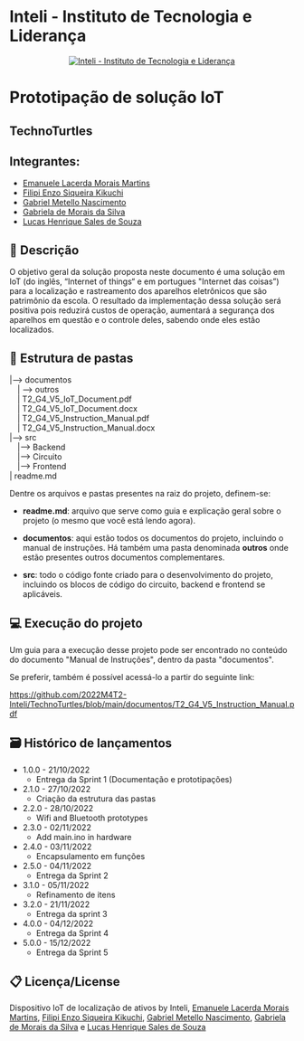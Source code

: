 # Inteli - Instituto de Tecnologia e Liderança 

<p align="center">
<a href= "https://www.inteli.edu.br/"><img src="https://www.inteli.edu.br/wp-content/uploads/2021/08/20172028/marca_1-2.png" alt="Inteli - Instituto de Tecnologia e Liderança" border="0"></a>
</p>

# Prototipação de solução IoT

## TechnoTurtles

## Integrantes: 
- <a href="#">Emanuele Lacerda Morais Martins</a>
- <a href="#">Filipi Enzo Siqueira Kikuchi</a>
- <a href="#">Gabriel Metello Nascimento</a> 
- <a href="#">Gabriela de Morais da Silva</a> 
- <a href="#">Lucas Henrique Sales de Souza</a>

## 📝 Descrição

O objetivo geral da solução proposta neste documento é uma solução em IoT (do inglês, “Internet of things“ e em portugues "Internet das coisas”) para a localização e rastreamento dos aparelhos eletrônicos que são patrimônio da escola. O resultado da implementação dessa solução será positiva pois reduzirá custos de operação, aumentará  a segurança dos aparelhos em questão e o controle deles, sabendo onde eles estão localizados.

## 📁 Estrutura de pastas

|--> documentos<br>
  &emsp;| --> outros <br>
  &emsp;| T2_G4_V5_IoT_Document.pdf<br>
  &emsp;| T2_G4_V5_IoT_Document.docx<br>
  &emsp;| T2_G4_V5_Instruction_Manual.pdf<br>
  &emsp;| T2_G4_V5_Instruction_Manual.docx<br>
|--> src<br>
  &emsp;|--> Backend<br>
  &emsp;|--> Circuito<br>
  &emsp;|--> Frontend<br>
| readme.md<br>

Dentre os arquivos e pastas presentes na raiz do projeto, definem-se:

- <b>readme.md</b>: arquivo que serve como guia e explicação geral sobre o projeto (o mesmo que você está lendo agora).

- <b>documentos</b>: aqui estão todos os documentos do projeto, incluindo o manual de instruções. Há também uma pasta denominada <b>outros</b> onde estão presentes outros documentos complementares.

- <b>src</b>: todo o código fonte criado para o desenvolvimento do projeto, incluindo os blocos de código do circuito, backend e frontend se aplicáveis.

## 💻 Execução do projeto

Um guia para a execução desse projeto pode ser encontrado no conteúdo do documento "Manual de Instruções", dentro da pasta "documentos".

Se preferir, também é possível acessá-lo a partir do seguinte link:

https://github.com/2022M4T2-Inteli/TechnoTurtles/blob/main/documentos/T2_G4_V5_Instruction_Manual.pdf

## 🗃 Histórico de lançamentos

* 1.0.0 - 21/10/2022
    * Entrega da Sprint 1 (Documentação e prototipações)
* 2.1.0 - 27/10/2022
    * Criação da estrutura das pastas
* 2.2.0 - 28/10/2022
    * Wifi and Bluetooth prototypes
* 2.3.0 - 02/11/2022
    * Add main.ino in hardware
* 2.4.0 - 03/11/2022
    * Encapsulamento em funções
* 2.5.0 - 04/11/2022
   * Entrega da Sprint 2
* 3.1.0 - 05/11/2022
   * Refinamento de itens
* 3.2.0 - 21/11/2022
   * Entrega da sprint 3
* 4.0.0 - 04/12/2022
   * Entrega da Sprint 4
* 5.0.0 - 15/12/2022
   * Entrega da Sprint 5

## 📋 Licença/License
Dispositivo IoT de localização de ativos by Inteli, <a href="https://www.linkedin.com/in/emanuele-morais/">Emanuele Lacerda Morais Martins</a>, <a href="https://www.linkedin.com/in/filipi-enzo-siqueira-kikuchi-1811a9213/">Filipi Enzo Siqueira Kikuchi</a>, <a href="https://www.linkedin.com/in/gabriel-nascimento-b80933217/">Gabriel Metello Nascimento</a>, <a href="https://www.linkedin.com/in/gabriela-de-morais-da-silva-467b29238/">Gabriela de Morais da Silva</a> e <a href="https://www.linkedin.com/in/lucas-henrique-sales-de-souza/">Lucas Henrique Sales de Souza</a> 

